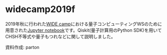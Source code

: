 # widecamp2019f
2019年秋に行われた[WIDE camp](https://github.com/wide-camp-1909)における量子コンピューティングWSのために用意された[Jupyter notebook](https://github.com/parton-quark/widecamp2019f/blob/master/CHSH_widecamp.ipynb)です。Qiskit(量子計算用のPython SDK)を用いてCHSH不等式や量子もつれなどに関して説明しました。

資料作成: parton
